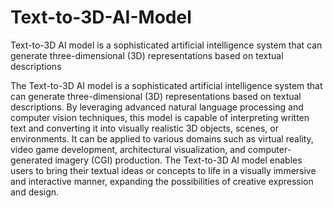 # Text-to-3D-AI-Model
Text-to-3D AI model is a sophisticated artificial intelligence system that can generate three-dimensional (3D) representations based on textual descriptions

The Text-to-3D AI model is a sophisticated artificial intelligence system that can generate three-dimensional (3D) representations based on textual descriptions. By leveraging advanced natural language processing and computer vision techniques, this model is capable of interpreting written text and converting it into visually realistic 3D objects, scenes, or environments. It can be applied to various domains such as virtual reality, video game development, architectural visualization, and computer-generated imagery (CGI) production. The Text-to-3D AI model enables users to bring their textual ideas or concepts to life in a visually immersive and interactive manner, expanding the possibilities of creative expression and design.
